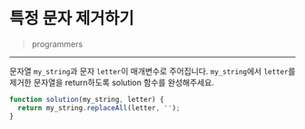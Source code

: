 # 특정 문자 제거하기

> programmers
> 

---

문자열 `my_string`과 문자 `letter`이 매개변수로 주어집니다. `my_string`에서 `letter`를 제거한 문자열을 return하도록 solution 함수를 완성해주세요.

```jsx
function solution(my_string, letter) {
  return my_string.replaceAll(letter, '');
}
```